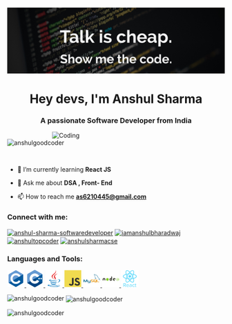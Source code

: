 ![logo](https://github.com/anshulgoodcoder/anshulgoodcoder/blob/main/github%20banner.jpg)
<h1 align="center">Hey devs, I'm Anshul Sharma</h1>
<h3 align="center">A passionate Software Developer from India</h3>
<img align="right" alt="Coding" width="400" src="https://cdn.dribbble.com/users/1162077/screenshots/3848914/programmer.gif">

<p align="left"> <img src="https://komarev.com/ghpvc/?username=anshulgoodcoder&label=Profile%20views&color=0e75b6&style=flat" alt="anshulgoodcoder" /> </p>

<p align="left"> <a href="https://twitter.com/" target="blank"><img src="https://img.shields.io/twitter/follow/?logo=twitter&style=for-the-badge" alt="" /></a> </p>

- 🌱 I’m currently learning **React JS**

- 💬 Ask me about **DSA , Front- End**

- 📫 How to reach me **as6210445@gmail.com**

<h3 align="left">Connect with me:</h3>
<p align="left">
<a href="https://linkedin.com/in/anshul-sharma-softwaredeveloper" target="blank"><img align="center" src="https://raw.githubusercontent.com/rahuldkjain/github-profile-readme-generator/master/src/images/icons/Social/linked-in-alt.svg" alt="anshul-sharma-softwaredeveloper" height="30" width="40" /></a>
<a href="https://instagram.com/iamanshulbharadwaj" target="blank"><img align="center" src="https://raw.githubusercontent.com/rahuldkjain/github-profile-readme-generator/master/src/images/icons/Social/instagram.svg" alt="iamanshulbharadwaj" height="30" width="40" /></a>
<a href="https://www.codechef.com/users/anshultopcoder" target="blank"><img align="center" src="https://cdn.jsdelivr.net/npm/simple-icons@3.1.0/icons/codechef.svg" alt="anshultopcoder" height="30" width="40" /></a>
<a href="https://www.leetcode.com/anshulsharmacse" target="blank"><img align="center" src="https://raw.githubusercontent.com/rahuldkjain/github-profile-readme-generator/master/src/images/icons/Social/leet-code.svg" alt="anshulsharmacse" height="30" width="40" /></a>
</p>

<h3 align="left">Languages and Tools:</h3>
<p align="left"> <a href="https://www.cprogramming.com/" target="_blank" rel="noreferrer"> <img src="https://raw.githubusercontent.com/devicons/devicon/master/icons/c/c-original.svg" alt="c" width="40" height="40"/> </a> <a href="https://www.w3schools.com/cpp/" target="_blank" rel="noreferrer"> <img src="https://raw.githubusercontent.com/devicons/devicon/master/icons/cplusplus/cplusplus-original.svg" alt="cplusplus" width="40" height="40"/> </a> <a href="https://www.java.com" target="_blank" rel="noreferrer"> <img src="https://raw.githubusercontent.com/devicons/devicon/master/icons/java/java-original.svg" alt="java" width="40" height="40"/> </a> <a href="https://developer.mozilla.org/en-US/docs/Web/JavaScript" target="_blank" rel="noreferrer"> <img src="https://raw.githubusercontent.com/devicons/devicon/master/icons/javascript/javascript-original.svg" alt="javascript" width="40" height="40"/> </a> <a href="https://www.mysql.com/" target="_blank" rel="noreferrer"> <img src="https://raw.githubusercontent.com/devicons/devicon/master/icons/mysql/mysql-original-wordmark.svg" alt="mysql" width="40" height="40"/> </a> <a href="https://nodejs.org" target="_blank" rel="noreferrer"> <img src="https://raw.githubusercontent.com/devicons/devicon/master/icons/nodejs/nodejs-original-wordmark.svg" alt="nodejs" width="40" height="40"/> </a> <a href="https://reactjs.org/" target="_blank" rel="noreferrer"> <img src="https://raw.githubusercontent.com/devicons/devicon/master/icons/react/react-original-wordmark.svg" alt="react" width="40" height="40"/> </a> </p>

<p><img align="left" src="https://github-readme-stats.vercel.app/api/top-langs?username=anshulgoodcoder&show_icons=true&locale=en&layout=compact" alt="anshulgoodcoder" /></p>

<p>&nbsp;<img align="center" src="https://github-readme-stats.vercel.app/api?username=anshulgoodcoder&show_icons=true&locale=en" alt="anshulgoodcoder" /></p>

<p><img align="center" src="https://github-readme-streak-stats.herokuapp.com/?user=anshulgoodcoder&" alt="anshulgoodcoder" /></p>
